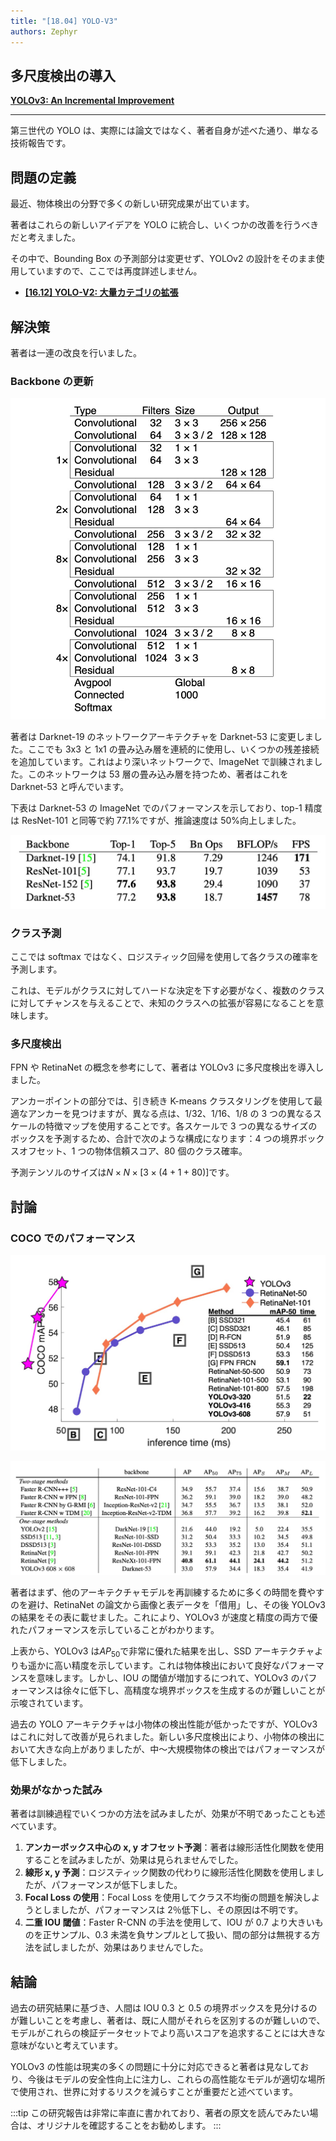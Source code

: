 ```yaml
---
title: "[18.04] YOLO-V3"
authors: Zephyr
---
```


## 多尺度検出の導入

[**YOLOv3: An Incremental Improvement**](https://arxiv.org/abs/1804.02767)

---

第三世代の YOLO は、実際には論文ではなく、著者自身が述べた通り、単なる技術報告です。

## 問題の定義

最近、物体検出の分野で多くの新しい研究成果が出ています。

著者はこれらの新しいアイデアを YOLO に統合し、いくつかの改善を行うべきだと考えました。

その中で、Bounding Box の予測部分は変更せず、YOLOv2 の設計をそのまま使用していますので、ここでは再度詳述しません。

- [**[16.12] YOLO-V2: 大量カテゴリの拡張**](../1612-yolov2/index.md)

## 解決策

著者は一連の改良を行いました。

### Backbone の更新

![yolov3 backbone](./img/img1.jpg)

著者は Darknet-19 のネットワークアーキテクチャを Darknet-53 に変更しました。ここでも 3x3 と 1x1 の畳み込み層を連続的に使用し、いくつかの残差接続を追加しています。これはより深いネットワークで、ImageNet で訓練されました。このネットワークは 53 層の畳み込み層を持つため、著者はこれを Darknet-53 と呼んでいます。

下表は Darknet-53 の ImageNet でのパフォーマンスを示しており、top-1 精度は ResNet-101 と同等で約 77.1%ですが、推論速度は 50%向上しました。

![yolov3 imagenet](./img/img2.jpg)

### クラス予測

ここでは softmax ではなく、ロジスティック回帰を使用して各クラスの確率を予測します。

これは、モデルがクラスに対してハードな決定を下す必要がなく、複数のクラスに対してチャンスを与えることで、未知のクラスへの拡張が容易になることを意味します。

### 多尺度検出

FPN や RetinaNet の概念を参考にして、著者は YOLOv3 に多尺度検出を導入しました。

アンカーポイントの部分では、引き続き K-means クラスタリングを使用して最適なアンカーを見つけますが、異なる点は、1/32、1/16、1/8 の 3 つの異なるスケールの特徴マップを使用することです。各スケールで 3 つの異なるサイズのボックスを予測するため、合計で次のような構成になります：4 つの境界ボックスオフセット、1 つの物体信頼スコア、80 個のクラス確率。

予測テンソルのサイズは$N \times N \times [3 \times (4 + 1 + 80)]$です。

## 討論

### COCO でのパフォーマンス

![yolov3 coco](./img/img4.jpg)

![yolov3 coco](./img/img3.jpg)

著者はまず、他のアーキテクチャモデルを再訓練するために多くの時間を費やすのを避け、RetinaNet の論文から画像と表データを「借用」し、その後 YOLOv3 の結果をその表に載せました。これにより、YOLOv3 が速度と精度の両方で優れたパフォーマンスを示していることがわかります。

上表から、YOLOv3 は$AP_{50}$で非常に優れた結果を出し、SSD アーキテクチャよりも遥かに高い精度を示しています。これは物体検出において良好なパフォーマンスを意味します。しかし、IOU の閾値が増加するにつれて、YOLOv3 のパフォーマンスは徐々に低下し、高精度な境界ボックスを生成するのが難しいことが示唆されています。

過去の YOLO アーキテクチャは小物体の検出性能が低かったですが、YOLOv3 はこれに対して改善が見られました。新しい多尺度検出により、小物体の検出において大きな向上がありましたが、中〜大規模物体の検出ではパフォーマンスが低下しました。

### 効果がなかった試み

著者は訓練過程でいくつかの方法を試みましたが、効果が不明であったことも述べています。

1. **アンカーボックス中心の x, y オフセット予測**：著者は線形活性化関数を使用することを試みましたが、効果は見られませんでした。
2. **線形 x, y 予測**：ロジスティック関数の代わりに線形活性化関数を使用しましたが、パフォーマンスが低下しました。
3. **Focal Loss の使用**：Focal Loss を使用してクラス不均衡の問題を解決しようとしましたが、パフォーマンスは 2％低下し、その原因は不明です。
4. **二重 IOU 閾値**：Faster R-CNN の手法を使用して、IOU が 0.7 より大きいものを正サンプル、0.3 未満を負サンプルとして扱い、間の部分は無視する方法を試しましたが、効果はありませんでした。

## 結論

過去の研究結果に基づき、人間は IOU 0.3 と 0.5 の境界ボックスを見分けるのが難しいことを考慮し、著者は、既に人間がそれらを区別するのが難しいので、モデルがこれらの検証データセットでより高いスコアを追求することには大きな意味がないと考えています。

YOLOv3 の性能は現実の多くの問題に十分に対応できると著者は見なしており、今後はモデルの安全性向上に注力し、これらの高性能なモデルが適切な場所で使用され、世界に対するリスクを減らすことが重要だと述べています。

:::tip
この研究報告は非常に率直に書かれており、著者の原文を読んでみたい場合は、オリジナルを確認することをお勧めします。
:::
